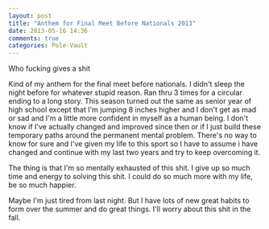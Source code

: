 ```yaml
---
layout: post
title: "Anthem for Final Meet Before Nationals 2013"
date: 2013-05-16 14:36
comments: true
categories: Pole-Vault
---
```


Who fucking gives a shit

Kind of my anthem for the final meet before nationals. I didn't sleep the night before for whatever stupid reason. Ran thru 3 times for a circular ending to a long story. This season turned out the same as senior year of high school except that I'm jumping 8 inches higher and I don't get as mad or sad and I'm a little more confident in myself as a human being. I don't know if I've actually changed and improved since then or if I just build these temporary paths around the permanent mental problem. There's no way to know for sure and I've given my life to this sport so I have to assume i have changed and continue with my last two years and try to keep overcoming it.

The thing is that I'm so mentally exhausted of this shit. I give up so much time and energy to solving this shit. I could do so much more with my life, be so much happier.

Maybe I'm just tired from last night. But I have lots of new great habits to form over the summer and do great things. I'll worry about this shit in the fall.
